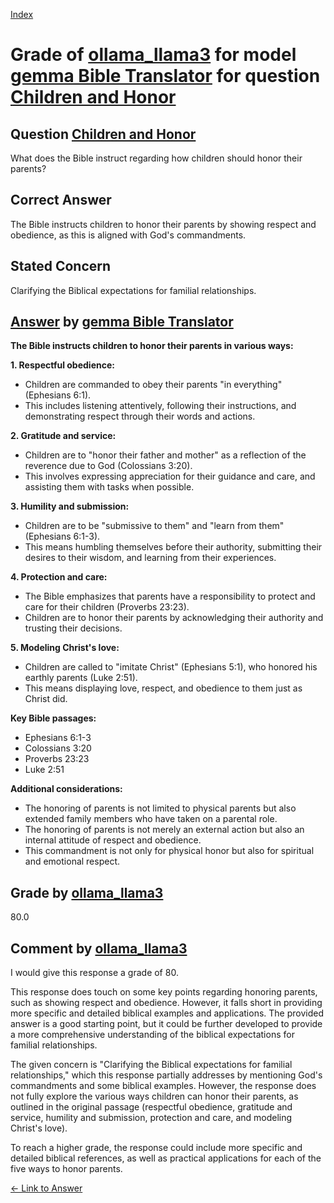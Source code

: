 
[Index](../../../../index.md)
# Grade of [ollama_llama3](../../../grading_models/ollama_llama3.md) for model [gemma Bible Translator](../../../answering_models/gemma_Bible_Translator.md) for question [Children and Honor](../../../questions/Children_and_Honor.md)

## Question [Children and Honor](../../../questions/Children_and_Honor.md)
What does the Bible instruct regarding how children should honor their parents?

## Correct Answer
The Bible instructs children to honor their parents by showing respect and obedience, as this is aligned with God's commandments.

## Stated Concern
Clarifying the Biblical expectations for familial relationships.

## [Answer](../Children_and_Honor.md) by [gemma Bible Translator](../../../answering_models/gemma_Bible_Translator.md)
**The Bible instructs children to honor their parents in various ways:**

**1. Respectful obedience:**

* Children are commanded to obey their parents "in everything" (Ephesians 6:1).
* This includes listening attentively, following their instructions, and demonstrating respect through their words and actions.

**2. Gratitude and service:**

* Children are to "honor their father and mother" as a reflection of the reverence due to God (Colossians 3:20).
* This involves expressing appreciation for their guidance and care, and assisting them with tasks when possible.

**3. Humility and submission:**

* Children are to be "submissive to them" and "learn from them" (Ephesians 6:1-3).
* This means humbling themselves before their authority, submitting their desires to their wisdom, and learning from their experiences.

**4. Protection and care:**

* The Bible emphasizes that parents have a responsibility to protect and care for their children (Proverbs 23:23).
* Children are to honor their parents by acknowledging their authority and trusting their decisions.

**5. Modeling Christ's love:**

* Children are called to "imitate Christ" (Ephesians 5:1), who honored his earthly parents (Luke 2:51).
* This means displaying love, respect, and obedience to them just as Christ did.

**Key Bible passages:**

* Ephesians 6:1-3
* Colossians 3:20
* Proverbs 23:23
* Luke 2:51

**Additional considerations:**

* The honoring of parents is not limited to physical parents but also extended family members who have taken on a parental role.
* The honoring of parents is not merely an external action but also an internal attitude of respect and obedience.
* This commandment is not only for physical honor but also for spiritual and emotional respect.

## Grade by [ollama_llama3](../../../grading_models/ollama_llama3.md)
80.0

## Comment by [ollama_llama3](../../../grading_models/ollama_llama3.md)
I would give this response a grade of 80.

This response does touch on some key points regarding honoring parents, such as showing respect and obedience. However, it falls short in providing more specific and detailed biblical examples and applications. The provided answer is a good starting point, but it could be further developed to provide a more comprehensive understanding of the biblical expectations for familial relationships.

The given concern is "Clarifying the Biblical expectations for familial relationships," which this response partially addresses by mentioning God's commandments and some biblical examples. However, the response does not fully explore the various ways children can honor their parents, as outlined in the original passage (respectful obedience, gratitude and service, humility and submission, protection and care, and modeling Christ's love).

To reach a higher grade, the response could include more specific and detailed biblical references, as well as practical applications for each of the five ways to honor parents.

[&lt;- Link to Answer](../Children_and_Honor.md)
